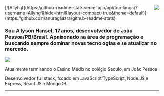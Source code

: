 <img align='right' src="https://github-readme-stats.vercel.app/api?username=Allyhgf&show_icons=true&title_color=783c00&text_color=af552e&icon_color=783c00&bg_color=f8efd4&cache_seconds=2300">
[![Allyhgf](https://github-readme-stats.vercel.app/api/top-langs/?username=Allyhgf&hide=html&layout=compact=true&theme=default)](https://github.com/anuraghazra/github-readme-stats)

### Sou Allyson Hansel, 17 anos, desenvolvedor de João Pessoa/PB/Brasil. Apaixonado na área de programação e buscando sempre dominar novas tecnologias e se atualizar no mercado.

<img src="https://img.shields.io/static/v1?label=Overview&message=SEUNOME&color=f8efd4&style=for-the-badge&logo=GitHub">

<p>

Atualmente terminando o Ensino Médio no colégio Seculo, em João Pessoa<br/>

Desenvolvedor full stack, focado em JavaScript/TypeScript, Node.JS e Express, React.JS e MongoDB.


</p>
<hr>
